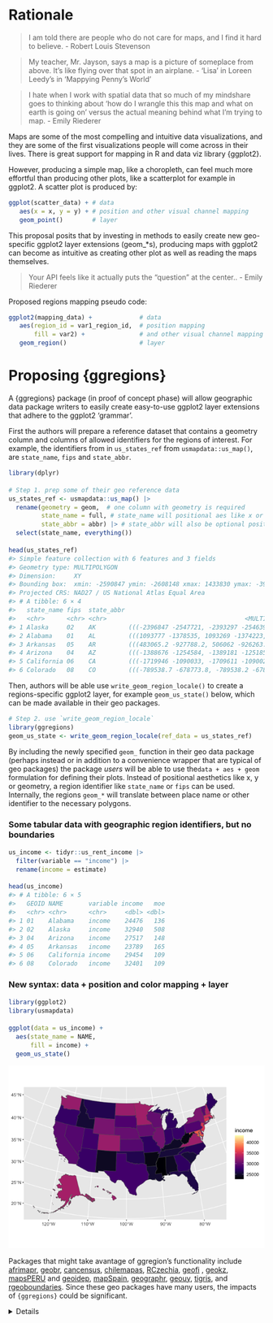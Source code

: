 
<!-- README.md is generated from README.Rmd. Please edit that file -->

# Rationale

> I am told there are people who do not care for maps, and I find it
> hard to believe. - Robert Louis Stevenson

> My teacher, Mr. Jayson, says a map is a picture of someplace from
> above. It’s like flying over that spot in an airplane. - ‘Lisa’ in
> Loreen Leedy’s in ‘Mappying Penny’s World’

> I hate when I work with spatial data that so much of my mindshare goes
> to thinking about ‘how do I wrangle this this map and what on earth is
> going on’ versus the actual meaning behind what I’m trying to map. -
> Emily Riederer

Maps are some of the most compelling and intuitive data visualizations,
and they are some of the first visualizations people will come across in
their lives. There is great support for mapping in R and data viz
library {ggplot2}.

However, producing a simple map, like a choropleth, can feel much more
effortful than producing other plots, like a scatterplot for example in
ggplot2. A scatter plot is produced by:

``` r
ggplot(scatter_data) + # data
   aes(x = x, y = y) + # position and other visual channel mapping
   geom_point()        # layer 
```

This proposal posits that by investing in methods to easily create new
geo-specific ggplot2 layer extensions (geom\_\*s), producing maps with
ggplot2 can become as intuitive as creating other plot as well as
reading the maps themselves.

> Your API feels like it actually puts the “question” at the center.. -
> Emily Riederer

Proposed regions mapping pseudo code:

``` r
ggplot2(mapping_data) +             # data
   aes(region_id = var1_region_id,  # position mapping 
       fill = var2) +               # and other visual channel mapping
   geom_region()                    # layer
```

# Proposing {ggregions}

A {ggregions} package (in proof of concept phase) will allow geographic
data package writers to easily create easy-to-use ggplot2 layer
extensions that adhere to the ggplot2 ‘grammar’.

First the authors will prepare a reference dataset that contains a
geometry column and columns of allowed identifiers for the regions of
interest. For example, the identifiers from in `us_states_ref` from
`usmapdata::us_map()`, are `state_name`, `fips` and `state_abbr`.

``` r
library(dplyr)

# Step 1. prep some of their geo reference data
us_states_ref <- usmapdata::us_map() |>
  rename(geometry = geom,  # one column with geometry is required
         state_name = full, # state_name will positional aes like x or y 
         state_abbr = abbr) |> # state_abbr will also be optional positional aes like x or y
  select(state_name, everything())

head(us_states_ref)
#> Simple feature collection with 6 features and 3 fields
#> Geometry type: MULTIPOLYGON
#> Dimension:     XY
#> Bounding box:  xmin: -2590847 ymin: -2608148 xmax: 1433830 ymax: -39564.73
#> Projected CRS: NAD27 / US National Atlas Equal Area
#> # A tibble: 6 × 4
#>   state_name fips  state_abbr                                           geometry
#>   <chr>      <chr> <chr>                                      <MULTIPOLYGON [m]>
#> 1 Alaska     02    AK         (((-2396847 -2547721, -2393297 -2546391, -2391552…
#> 2 Alabama    01    AL         (((1093777 -1378535, 1093269 -1374223, 1092965 -1…
#> 3 Arkansas   05    AR         (((483065.2 -927788.2, 506062 -926263.3, 531512.5…
#> 4 Arizona    04    AZ         (((-1388676 -1254584, -1389181 -1251856, -1384522…
#> 5 California 06    CA         (((-1719946 -1090033, -1709611 -1090026, -1700882…
#> 6 Colorado   08    CO         (((-789538.7 -678773.8, -789538.2 -678769.5, -781…
```

Then, authors will be able use `write_geom_region_locale()` to create a
regions-specific ggplot2 layer, for example `geom_us_state()` below,
which can be made available in their geo packages.

``` r
# Step 2. use `write_geom_region_locale`
library(ggregions)
geom_us_state <- write_geom_region_locale(ref_data = us_states_ref)
```

By including the newly specified `geom_` function in their geo data
package (perhaps instead or in addition to a convenience wrapper that
are typical of geo packages) the package *users* will be able to use
the`data + aes + geom` formulation for defining their plots. Instead of
positional aesthetics like x, y or geometry, a region identifier like
`state_name` or `fips` can be used. Internally, the regions `geom_*`
will translate between place name or other identifier to the necessary
polygons.

### Some tabular data with geographic region identifiers, but no boundaries

``` r
us_income <- tidyr::us_rent_income |> 
  filter(variable == "income") |>
  rename(income = estimate)

head(us_income)
#> # A tibble: 6 × 5
#>   GEOID NAME       variable income   moe
#>   <chr> <chr>      <chr>     <dbl> <dbl>
#> 1 01    Alabama    income    24476   136
#> 2 02    Alaska     income    32940   508
#> 3 04    Arizona    income    27517   148
#> 4 05    Arkansas   income    23789   165
#> 5 06    California income    29454   109
#> 6 08    Colorado   income    32401   109
```

### New syntax: data + position and color mapping + layer

``` r
library(ggplot2)
library(usmapdata)

ggplot(data = us_income) + 
  aes(state_name = NAME, 
      fill = income) + 
  geom_us_state()
```

![](README_files/figure-gfm/unnamed-chunk-6-1.png)<!-- -->

Packages that might take avantage of ggregion’s functionality include
[afrimapr](https://afrimapr.github.io/afrimapr.website/),
[geobr](https://ipeagit.github.io/geobr/),
[cancensus](https://mountainmath.github.io/cancensus/index.html),
[chilemapas](https://pacha.dev/chilemapas/),
[RCzechia](https://github.com/jlacko/RCzechia),
[geofi](https://ropengov.github.io/geofi/) ,
[geokz](https://github.com/arodionoff/geokz),
[mapsPERU](https://github.com/musajajorge/mapsPERU) and
[geoidep](https://geografo.pe/geoidep/index.html),
[mapSpain](https://github.com/rOpenSpain/mapSpain/),
[geographr](https://github.com/britishredcrosssociety/geographr),
[geouy](https://github.com/RichDeto/geouy),
[tigris](https://github.com/walkerke/tigris), and
[rgeoboundaries](https://github.com/wmgeolab/rgeoboundaries). Since
these geo packages have many users, the impacts of `{ggregions}` could
be significant.

<details>

Dependencies:

- ggplot2
- sf
- dplyr (this could be eliminated in the version for the R consortium)

Potential direct users:

Many packages that provide geographic data and also provide
visualization functionality might find this package useful to provide
functionality in the grammar of graphics frame work.

Downstream user perspective (i.e. users of the package that use
geom\_\*() produced with this method):

## Status Quo: inconsistent apis, or leave the data manipulation to the user

``` r
library(tidyverse)
library(ozmaps)

# some data that we want to viz
au_states <- tribble(~state, ~pop,
        "Victoria", 1,
        "Queensland", 2,
        "New South Wales", 3,
        "Western Australia", 4,
        "Northern Territory", 5,
        "Tasmania", 6,
        "South Australia", 7,
        "Australian Capital Territory", 8,
        "Other Territories", 9
        )

sf_oz <- ozmap("states")

sf_oz |> names()
#> [1] "NAME"     "geometry"

sf_oz |>
  full_join(au_states, by = join_by(NAME == state )) |> 
  ggplot() + 
  aes(geometry = geometry, fill = pop) + 
  geom_sf()
```

# But awkward, so… Step 1. Compute

``` r
australia_state_ref <- sf_oz |>
  select(state_name = NAME)
```

``` r
compute_panel_regions <- function(data, scales, ref_data, keep = NULL, drop = NULL, stamp = F){

ref_data$id <- ref_data[1][[1]]

if(!is.null(keep)){ref_data <- ref_data |> dplyr::filter(id %in% keep)}
if(!is.null(drop)){ref_data <- ref_data |> dplyr::filter(!(id %in% drop))}

ref_data <- ref_data |> 
    ggplot2::StatSf$compute_panel(coord = ggplot2::CoordSf) |>
    ggplot2::StatSfCoordinates$compute_group(coord = ggplot2::CoordSf)

if(!stamp){ ref_data |> dplyr::inner_join(data) } else { ref_data }

}
```

# Test Compute

``` r
au_states |> 
  rename(state_name = state) |>
  compute_panel_regions(ref_data = australia_state_ref)
#> Simple feature collection with 9 features and 9 fields
#> Geometry type: MULTIPOLYGON
#> Dimension:     XY
#> Bounding box:  xmin: 105.5507 ymin: -43.63203 xmax: 167.9969 ymax: -9.229287
#> Geodetic CRS:  GDA94
#> # A tibble: 9 × 10
#>   state_name                  geometry id     xmin  xmax  ymin  ymax     x     y
#>   <chr>             <MULTIPOLYGON [°]> <chr> <dbl> <dbl> <dbl> <dbl> <dbl> <dbl>
#> 1 New South… (((150.7016 -35.12286, 1… New …  106.  168. -43.6 -9.23  146. -32.8
#> 2 Victoria   (((146.6196 -38.70196, 1… Vict…  106.  168. -43.6 -9.23  145. -36.6
#> 3 Queensland (((148.8473 -20.3457, 14… Quee…  106.  168. -43.6 -9.23  143. -19.9
#> 4 South Aus… (((137.3481 -34.48242, 1… Sout…  106.  168. -43.6 -9.23  137. -32.0
#> 5 Western A… (((126.3868 -14.01168, 1… West…  106.  168. -43.6 -9.23  121. -24.4
#> 6 Tasmania   (((147.8397 -40.29844, 1… Tasm…  106.  168. -43.6 -9.23  147. -42.2
#> 7 Northern … (((136.3669 -13.84237, 1… Nort…  106.  168. -43.6 -9.23  133. -18.4
#> 8 Australia… (((149.2317 -35.222, 149… Aust…  106.  168. -43.6 -9.23  149. -35.5
#> 9 Other Ter… (((167.9333 -29.05421, 1… Othe…  106.  168. -43.6 -9.23  151. -35.2
#> # ℹ 1 more variable: pop <dbl>

ggplot(au_states) +
  aes(state_name = state) +
  geom_sf(stat = ggproto(NULL, Stat, 
                         compute_panel = compute_panel_regions), 
          ref_data = australia_state_ref) + 
  aes(fill = pop)
```

![](README_files/figure-gfm/unnamed-chunk-10-1.png)<!-- -->

# Step 2. Define Stat

``` r
compute_panel_regions <- function(data, scales, ref_data, keep = NULL, drop = NULL, stamp = F){

ref_data$id <- ref_data[1][[1]]

if(!is.null(keep)){ref_data <- ref_data |> dplyr::filter(id %in% keep)}
if(!is.null(drop)){ref_data <- ref_data |> dplyr::filter(!(id %in% drop))}

ref_data <- ref_data |> 
    ggplot2::StatSf$compute_panel(coord = ggplot2::CoordSf) |>
    ggplot2::StatSfCoordinates$compute_group(coord = ggplot2::CoordSf)

if(!stamp){ ref_data |> dplyr::inner_join(data) } else { ref_data }

}


StatRegion <- ggplot2::ggproto("StatRegion",
                      ggplot2::Stat,
                      compute_panel = compute_panel_regions,
                      default_aes = ggplot2::aes(label = ggplot2::after_stat(id)))
```

# Test Stat

``` r
ggplot(au_states) +
  aes(state_name = state) +
  geom_sf(stat = StatRegion, ref_data = australia_state_ref) + 
  geom_text(stat = StatRegion, ref_data = australia_state_ref) +
  aes(fill = pop)
```

![](README_files/figure-gfm/unnamed-chunk-11-1.png)<!-- -->

# Step 3. Define user facing function w/ `make_constructor`… But: coord_sf must be added separately

``` r
geom_state <- make_constructor(GeomSf, stat = StatRegion, ref_data = australia_state_ref)
geom_state_text <- make_constructor(GeomText, stat = StatRegion, ref_data = australia_state_ref)

crs_au_states <- sf::st_crs(sf_oz)

ggplot(au_states) +
  aes(state_name = state) + 
  geom_state() + # errors without coord_sf, and needs the right one
  geom_state_text(check_overlap = T, size = 2) + 
  aes(fill = pop) +
  coord_sf(crs = crs_au_states)
```

![](README_files/figure-gfm/unnamed-chunk-12-1.png)<!-- -->

# Step 3.0.1 make geom_region0 (no coords) and friends w/ `make_constructor`… and geom_region (w/ coords)… and friends.

``` r
geom_region0 <- ggplot2::make_constructor(ggplot2::GeomSf, stat = StatRegion) # no crs
stamp_region0 <- ggplot2::make_constructor(ggplot2::GeomSf, stat = StatRegion, stamp = T, inherit.aes = F) # no crs
geom_region_text0 <- ggplot2::make_constructor(ggplot2::GeomText, stat = StatRegion) # no crs
stamp_region_text0 <- ggplot2::make_constructor(ggplot2::GeomText, stat = StatRegion, stamp = T, inherit.aes = F) # no crs
```

``` r
# all the arguments *should* be passed, but this for the sake of demo
geom_region <- function(..., ref_data){
  c(geom_region0(..., ref_data = ref_data), 
    coord_sf(crs = sf::st_crs(ref_data)))
}

# all the arguments *should* be passed, but this for the sake of demo
stamp_region <- function(..., ref_data){
  c(stamp_region0(..., ref_data = ref_data), 
    coord_sf(crs = sf::st_crs(ref_data)))
}

geom_region_text <- function(..., ref_data){
  c(geom_region_text0(..., ref_data = ref_data), 
    coord_sf(crs = sf::st_crs(ref_data)))
}

stamp_region_text <- function(..., ref_data){
  c(stamp_region_text0(..., ref_data = ref_data), 
    coord_sf(crs = sf::st_crs(ref_data)))
}
```

# Step 4. make region-specific user-facing functions!

``` r
# all arguments above that should be passed, could be passed, or, 
geom_au_states <- function(...){geom_region(..., ref_data = australia_state_ref)}
stamp_au_states <- function(...){geom_region(..., ref_data = australia_state_ref)}
geom_au_states_text <- function(...){geom_region_text(..., ref_data = australia_state_ref)}
stamp_au_states_text <- function(...){geom_region_text(..., ref_data = australia_state_ref)}
```

# test!

``` r
au_states |>
ggplot() +
  aes(state_name = state,
      fill = pop) + 
  geom_au_states() +
  geom_au_states(stamp = T,
              keep = "Tasmania", 
              fill = "orange") +
  geom_au_states_text()  
```

![](README_files/figure-gfm/unnamed-chunk-15-1.png)<!-- -->

``` r

au_states |>
  ggplot() +
  aes(state_name = state) + 
  geom_au_states(aes(fill = pop)) + 
  stamp_au_states(color = "red", keep = "Western Australia")
```

![](README_files/figure-gfm/unnamed-chunk-15-2.png)<!-- -->

## nc test

``` r
nc_ref <- sf::st_read(system.file("shape/nc.shp", package="sf")) |>
  select(county_name = NAME, fips = FIPS)
#> Reading layer `nc' from data source 
#>   `/Library/Frameworks/R.framework/Versions/4.4-x86_64/Resources/library/sf/shape/nc.shp' 
#>   using driver `ESRI Shapefile'
#> Simple feature collection with 100 features and 14 fields
#> Geometry type: MULTIPOLYGON
#> Dimension:     XY
#> Bounding box:  xmin: -84.32385 ymin: 33.88199 xmax: -75.45698 ymax: 36.58965
#> Geodetic CRS:  NAD27

geom_nc_county <- function(...){geom_region(..., ref_data = nc_ref)}

nc_data <- sf::st_read(system.file("shape/nc.shp", package="sf")) |>
  sf::st_drop_geometry()
#> Reading layer `nc' from data source 
#>   `/Library/Frameworks/R.framework/Versions/4.4-x86_64/Resources/library/sf/shape/nc.shp' 
#>   using driver `ESRI Shapefile'
#> Simple feature collection with 100 features and 14 fields
#> Geometry type: MULTIPOLYGON
#> Dimension:     XY
#> Bounding box:  xmin: -84.32385 ymin: 33.88199 xmax: -75.45698 ymax: 36.58965
#> Geodetic CRS:  NAD27

nc_data |>
  ggplot() +
  aes(county_name = NAME,
      fill = AREA) + 
  geom_nc_county()
```

![](README_files/figure-gfm/unnamed-chunk-16-1.png)<!-- -->

# `write_geom_region_locale()`

``` r
# all the arguments should be passed
geom_region <- function(mapping = NULL, data = NULL, stat = StatRegion, position = "identity", 
                        ..., legend = NULL, lineend = "butt", linejoin = "round", 
    linemitre = 10, arrow = NULL, arrow.fill = NULL, na.rm = FALSE, 
    show.legend = NA, inherit.aes = TRUE, ref_data){
  
  c(geom_region0(mapping = mapping, data = data, stat = stat, 
        position = position, show.legend = show.legend, inherit.aes = inherit.aes, ref_data = ref_data,
        params = rlang::list2(na.rm = na.rm, legend = legend, lineend = lineend, 
            linejoin = linejoin, linemitre = linemitre, arrow = arrow, 
            arrow.fill = arrow.fill, ...)), 
    coord_sf(crs = sf::st_crs(ref_data)))
  
}

#' @export
write_geom_region_locale <- function(ref_data = australia_state_ref){

  geom_region_local <- geom_region

formals(geom_region_local)$ref_data <- substitute(ref_data)

return(geom_region_local)

}
```

# Australia example…

``` r
geom_au_state <- write_geom_region_locale(ref_data = australia_state_ref)

geom_au_state
#> function (mapping = NULL, data = NULL, stat = StatRegion, position = "identity", 
#>     ..., legend = NULL, lineend = "butt", linejoin = "round", 
#>     linemitre = 10, arrow = NULL, arrow.fill = NULL, na.rm = FALSE, 
#>     show.legend = NA, inherit.aes = TRUE, ref_data = australia_state_ref) 
#> {
#>     c(geom_region0(mapping = mapping, data = data, stat = stat, 
#>         position = position, show.legend = show.legend, inherit.aes = inherit.aes, 
#>         ref_data = ref_data, params = rlang::list2(na.rm = na.rm, 
#>             legend = legend, lineend = lineend, linejoin = linejoin, 
#>             linemitre = linemitre, arrow = arrow, arrow.fill = arrow.fill, 
#>             ...)), coord_sf(crs = sf::st_crs(ref_data)))
#> }

au_states |> 
  ggplot() + 
  aes(state_name = state, fill = pop) + 
  geom_au_state()
```

![](README_files/figure-gfm/unnamed-chunk-17-1.png)<!-- -->

``` r

geom_au_state
#> function (mapping = NULL, data = NULL, stat = StatRegion, position = "identity", 
#>     ..., legend = NULL, lineend = "butt", linejoin = "round", 
#>     linemitre = 10, arrow = NULL, arrow.fill = NULL, na.rm = FALSE, 
#>     show.legend = NA, inherit.aes = TRUE, ref_data = australia_state_ref) 
#> {
#>     c(geom_region0(mapping = mapping, data = data, stat = stat, 
#>         position = position, show.legend = show.legend, inherit.aes = inherit.aes, 
#>         ref_data = ref_data, params = rlang::list2(na.rm = na.rm, 
#>             legend = legend, lineend = lineend, linejoin = linejoin, 
#>             linemitre = linemitre, arrow = arrow, arrow.fill = arrow.fill, 
#>             ...)), coord_sf(crs = sf::st_crs(ref_data)))
#> }
```

# us state example

``` r
us_states_ref <- usmapdata::us_map() |>
  rename(geometry = geom,
         state_name = full,
         state_abbr = abbr) |>
  select(state_name, everything())
  
geom_us_state <- write_geom_region_locale(ref_data = us_states_ref)

us_rent_income |> 
  filter(variable == "income") |>
  ggplot() + 
  aes(state_name = NAME, fill = estimate) + 
  geom_us_state() + 
  scale_fill_viridis_c(option = "magma")
```

![](README_files/figure-gfm/unnamed-chunk-18-1.png)<!-- -->

## Minimal packaging…

``` r
devtools::create(".")
```

``` r
knitrExtra::chunk_to_dir("StatRegion")
knitrExtra::chunk_to_dir("geom_region0")
knitrExtra::chunk_to_dir("write_geom_region_locale")

usethis::use_package("ggplot2")
usethis::use_package("sf")
usethis::use_package("dplyr")
```

``` r
devtools::document()
devtools::check(".")
devtools::install(pkg = ".", upgrade = "never")
```

# Executive Summary

<!--
This section provides a condensed view of the entire proposal, one page long.
It should be a comprehensive high-level overview that captures the essence of the proposal, including its goals, methods, expected outcomes, deliverables, and budget.
-->

# Signatories

<!--
This section provides the ISC with a view of the support received from
the community for a proposal. Acceptance isn't predicated on
popularity but community acceptance is important. Willingness to
accept outside input is also a good marker for project delivery.
&#10;An optional section would be for R-Core signatories where changes to R
are proposed.
-->

## Project team

<!--
Who are the people responsible for actually delivering the project if
the proposal gets accepted and are already signed up and rearing to
go? Briefly describe all participants and the skills they will bring
to the project.
-->

## Contributors

<!--
Who are the people who have actively helped with this proposal but
won't necessarily be on the core project team later?
-->

## Consulted

<!--
Who has been given the opportunity to provide feedback on the
proposal? This should include any R Consortium & ISC members who the
proposal has been discussed with.
-->

# The Problem

<!--
Outlining the issue / weak point / problem to be solved by this
proposal. This should be a compelling section that sets the reader up
for the next section - the proposed solution!
&#10;It is important to cover:
&#10; - [ ] What the problem is
 - [ ] Who it affects
 - [ ] Why is it a problem
 - [ ] What will solving the problem enable (why should it be solved)
 - [ ] Brief summary of existing work and previous attempts (e.g., relevant R packages)
 - [ ] If proposing changes to R itself: letter of support from R Core member
-->

# The proposal

<!--
How are you going to solve the problem? Include the concrete actions you
will take and an estimated timeline. What are likely failure modes and
how will you recover from them?
&#10;This is where the proposal should be outlined.
-->

## Overview

<!--
At a high-level address what your proposal is and how it will address
the problem identified. Highlight any benefits to the R Community that
follow from solving the problem. This should be your most compelling
section.
&#10;Include concrete actions you will take and estimated timeline.
-->

## Detail

<!--
Go into more detail about the specifics of the project and how it delivers
against the problem.
&#10;Depending on project type the detail section should include:
-->

### Minimum Viable Product

<!--
What is the smallest thing you can build that delivers value to your users?
-->

### Architecture

<!--
What does the high-level architecture look like?
-->

### Assumptions

<!--
What assumptions are you making that, if proven false, would invalidate the project?
-->

### External dependencies

<!--
What external dependencies does the project have (e.g. libraries, services, other projects, etc.)?
-->

# Project plan

## Start-up phase

<!--
Covering the planning phase, this section should provide a relatively
detailed plan of how work will start on the project. This section is
important because projects need to get up and running quickly.
&#10;
 - [ ] Setting up collaboration platform inc. code for contributors etc.
 - [ ] Licence decisions
 - [ ] Reporting framework
-->

## Technical delivery

<!--
Covering the actual delivery of the project this section should
provide at least a high-level description of the implementation.
&#10;Including target dates is really important as you need to be committed
and the ISC need to have a means of tracking delivery
-->

## Other aspects

<!--
How will you ensure that your work is available to the widest number
of people? Please specify the open-source or creative commons license(s)
you will use, how you will host your code so that others can contribute,
and how you will publicize your work. We encourage you to plan content
to be shared quarterly on the R Consortium blog.
&#10; - [ ] Announcement post
 - [ ] Delivery blog post
 - [ ] Social media
 - [ ] UseR!
 - [ ] ISC meetings
-->

## Budget & funding plan

<!--
Outline the milestones for development and how much funding will be
required for each stage (as payments will be tied to project milestone
completion). Each milestone should specify the work to be done and the
expected outcomes, providing enough detail for the ISC to understand
the scope of the project work and assess the likelihood of success.
&#10;We expect that most of the budget will be allocated
for labor costs. We do not cover indirect costs. The ISC grants cannot
cover such things as travel, lodging, food, journal publication fees,
or personal hardware. Cloud services may be covered if they are specific
to the project and the project period. The ISC reserves the right to vet
how funds are used for each project separately. If in doubt, please reach
out to us.
-->

# Success

<!--
Projects should have a definition of done that is measurable, and a
thorough understanding going in of what the risks are to delivery
-->

## Definition of done

<!--
What does success look like?
-->

## Measuring success

<!--
How will we know when success is achieved, what markers can we use
along the way
-->

## Future work

<!--
How could this be extended / developed in the future by yourself
and/or the community in general?
-->
</details>

